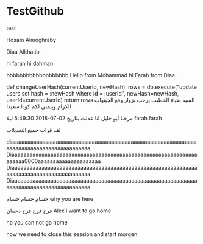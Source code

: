 
# TestGithub
test



Hosam Almoghraby

Diaa Alkhatib

hi farah
hi dahman

bbbbbbbbbbbbbbbbbbb
Hello from Mohammad
hi Farah from Diaa ....


def changeUserHash(currentUserId, newHash):
    rows = db.execute("update  users set hash = :newHash where id = :userId",
                      newHash=newHash, userId=currentUserId)
    return rows
السيد ضياء الخطيب
يرحب بزوار وقع الجيتهاب الكرام
ويتمنى لكم كودا سعيدا

مرحبا أبو خليل انا عدلت بتاريخ 02-07-2018 5:49:30 ليلا
farah
farah

لقد قرات جميع
التعديلات

diaaaaaaaaaaaaaaaaaaaaaaaaaaaaaaaaaaaaaaaaaaaaaaaaaaaaaaaaaaaaaaaaaaaaaaaaaaaaaaaaaaaaaaaaaa
Diaaaaaaaaaaaaaaaaaaaaaaaaaaaaaaaaaaaaaaaaaaaaaaaaaaaaaaaaaaaaaaaaaaaa0000aaaaaaaaaaaaaaaaaaaaa
Diaaaaaaaaaaaaaaaaaaaaaaaaaaaaaaaaaaaaaaaaaaaaaaaaaaaaaaaaaaaaaaaaaaaaaaaaaaaaaaaaaaaaaaaaaa
Diaaaaaaaaaaaaaaaaaaaaaaaaaaaaaaaaaaaaaaaaaaaaaaaaaaaaaaaaaaaaaaaaaaaaaaaaaaaaaaaaaaaaaaaaaa

 حسام حسام حسام
why you are here


   فرح
   فرح
   فرح
دحمان
Alex
i want to go home

no you can not go home


now we need to close this session
and start morgen


